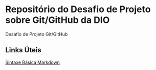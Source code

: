 # Repositório do Desafio de Projeto sobre Git/GitHub da DIO
Desafio de Projeto Git/GitHub

## Links Úteis
[Sintaxe Básica Markdown](https://www.markdownguide.org/basic-syntax/)
